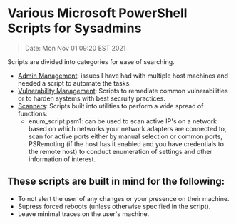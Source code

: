 # Various Microsoft PowerShell Scripts for Sysadmins
> Date: Mon Nov 01 09:20 EST 2021

Scripts are divided into categories for ease of searching.
* [Admin Management](Admin_Management): issues I have had with multiple  host machines and needed a script to automate the tasks.
* [Vulnerability Management](Vuln_Management): Scripts to remediate common vulnerabilities or to harden systems with best secruity practices.
* [Scanners](Scanners): Scripts built into utilities to perform a wide spread of functions:
    * enum_script.psm1: can be used to scan active IP's on a network based on which networks your network adapters are connected to, scan         for active ports either by manual selection or common ports, PSRemoting (if the host has it enabled and you have credentials to           the remote host) to conduct enumeration of settings and other information of interest.
 

## These scripts are built in mind for the following:
* To not alert the user of any changes or your presence on their machine.
* Supress forced reboots (unless otherwise specified in the script).
* Leave minimal traces on the user's machine.
